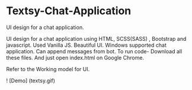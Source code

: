 # Textsy-Chat-Application
UI design for a chat application.


UI design for a chat application using HTML, SCSS(SASS) , Bootstrap and javascript. 
Used Vanilla JS. 
Beautiful UI.
Windows supported chat application.
Can append messages from bot.
To run code- Download all these files. And just open index.html on Google Chrome.


Refer to the Working model for UI.


! [Demo] (textsy.gif)
